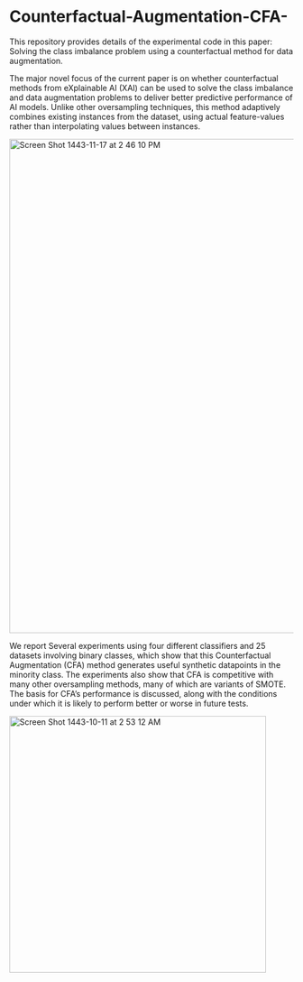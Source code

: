 # Counterfactual-Augmentation-CFA-

This repository provides details of the experimental code in this paper: Solving the class imbalance problem using a counterfactual method for data
augmentation.

The major novel focus of the current paper is on whether counterfactual methods from eXplainable AI (XAI) can be used to solve the class imbalance and data augmentation problems to deliver better predictive performance of AI models. Unlike other oversampling techniques, this method adaptively combines existing instances from the dataset, using actual feature-values rather than interpolating values between instances. 

<img width="876" alt="Screen Shot 1443-11-17 at 2 46 10 PM" src="https://user-images.githubusercontent.com/121910491/211099498-90397061-caf4-45c0-ac44-8c19e5300015.png">


We report Several experiments using four different classifiers and 25 datasets involving binary classes, which show that this Counterfactual Augmentation (CFA) method generates useful synthetic datapoints in the minority class. The experiments also show that CFA is competitive with many other oversampling methods, many of which are variants of SMOTE. The basis for CFA’s performance is discussed, along with the conditions under which it is likely to perform better or worse in future tests.

<img width="455" alt="Screen Shot 1443-10-11 at 2 53 12 AM" src="https://user-images.githubusercontent.com/121910491/211099744-b9fa832f-237f-4d11-8443-83f85d0cf1a3.png">
